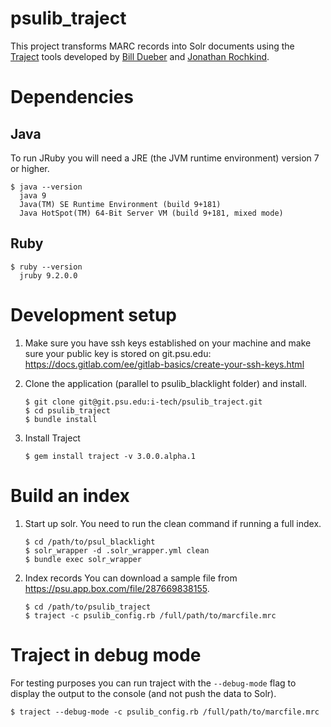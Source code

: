 # psulib_traject

This project transforms MARC records into Solr documents using the [Traject](https://github.com/traject-project/traject) tools developed by [Bill Dueber](https://github.com/billdueber/) and [Jonathan Rochkind](https://github.com/jrochkind).

# Dependencies
## Java
To run JRuby you will need a JRE (the JVM runtime environment) version 7 or higher.
```
$ java --version
  java 9
  Java(TM) SE Runtime Environment (build 9+181)
  Java HotSpot(TM) 64-Bit Server VM (build 9+181, mixed mode)
```

## Ruby
```
$ ruby --version
  jruby 9.2.0.0
```

# Development setup
1.  Make sure you have ssh keys established on your machine and make sure your public key is stored on git.psu.edu: https://docs.gitlab.com/ee/gitlab-basics/create-your-ssh-keys.html
1.  Clone the application (parallel to psulib_blacklight folder) and install.
    ``` 
    $ git clone git@git.psu.edu:i-tech/psulib_traject.git
    $ cd psulib_traject
    $ bundle install
    ```
 
1.  Install Traject
    ```
    $ gem install traject -v 3.0.0.alpha.1
    ```
      
# Build an index
1. Start up solr. You need to run the clean command if running a full index.
   ```
   $ cd /path/to/psul_blacklight   
   $ solr_wrapper -d .solr_wrapper.yml clean
   $ bundle exec solr_wrapper
   ```

1. Index records
   You can download a sample file from https://psu.app.box.com/file/287669838155.
   ```
   $ cd /path/to/psulib_traject
   $ traject -c psulib_config.rb /full/path/to/marcfile.mrc
   ```

# Traject in debug mode
For testing purposes you can run traject with the `--debug-mode` flag to
display the output to the console (and not push the data to Solr).
```
$ traject --debug-mode -c psulib_config.rb /full/path/to/marcfile.mrc
```
